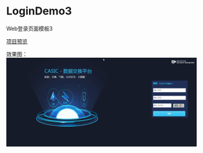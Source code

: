 # LoginDemo3
Web登录页面模板3


[项目预览](https://591774192.github.io/LoginDemo3/.)

效果图：
![image](https://github.com/591774192/LoginDemo3/blob/master/20190729_181503.gif)
